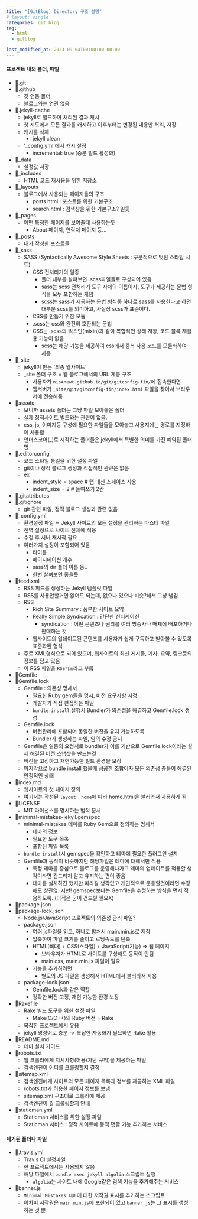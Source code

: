 ```yaml
---
title: "[GitBlog] Directory 구조 설명"
# layout: single
categories: git blog
tag: 
  - html
  - gitblog

last_modified_at: 2023-09-04T00:00:00-00:00
---
```


#### 프로젝트 내의 폴더, 파일

- 📁.git
- 📁.github
  - 깃 연동 폴더
  - 블로그와는 연관 없음
- 📁.jekyll-cache
  - jekyll로 빌드하며 처리된 결과 캐시
  - 첫 시도에서 모든 결과를 캐시하고 이후부터는 변경된 내용만 처리, 저장
  - 캐시를 삭제
    - jekyll clean
  - '_config.yml'에서 캐시 설정
    - incremental: true (증분 빌드 활성화)
- 📁_data
  - 설정값 저장
- 📁_includes
  - HTML 코드 재사용을 위한 저장소
- 📁_layouts
  - 블로그에서 사용되는 페이지들의 구조
    - posts.html : 포스트를 위한 기본구조
    - search.html : 검색창을 위한 기본구조? 일듯
- 📁_pages
  - 어떤 특정한 페이지를 보여줄때 사용하는듯
    - About 페이지, 연락처 페이지 등...
- 📁_posts
  - 내가 작성한 포스트들
- 📁_sass
  - SASS (Syntactically Awesome Style Sheets : 구문적으로 멋진 스타일 시트)
     - CSS 전처리기의 일종
        - 폴더 내부를 살펴보면 .scss파일들로 구성되어 있음
        - sass는 scss 전처리기 도구 자체의 이름이자, 도구가 제공하는 문법 형식을 모두 포함하는 개념
        - scss는 sass가 제공하는 문법 형식중 하나로 sass를 사용한다고 하면 대부분 scss를 의미하고, 사실상 scss가 표준이다.
     - CSS를 만들기 위한 모듈
     - .scss는 css와 완전히 호환되는 문법
     - CSS는 .scss의 믹스인(mixin)과 같이 복합적인 상태 저장, 코드 블록 재활용 기능이 없음
        - scss는 해당 기능을 제공하여 css에서 중복 사용 코드를 모듈화하여 사용
- 📁_site
   - jekyll이 만든 '최종 웹사이트'
   - _site 폴더 구조 = 웹 블로그에서의 URL 계층 구조
      - 사용자가 `nis4newt.github.io/git/gitconfig-fin/`에 접속한다면
      - 웹서버가 `_site/git/gitconfig-fin/index.html` 파일을 찾아서 브라우저에 전송해줌
- 📁assets
   - 보니까 assets 폴더는 그냥 파일 모아놓은 폴더
   - 실제 정적사이트 빌드와는 관련이 없음.
   - css, js, 이미지등 구성에 필요한 파일들을 모아놓고 사용지에는 경로를 지정하여 사용함
   - 언더스코어(_)로 시작하는 폴더들은 jekyll에서 특별한 의미를 가진 예약된 폴더명
- 📄.editorconfig
   - 코드 스타일 통일을 위한 설정 파일
   - git이나 정적 블로그 생성과 직접적인 관련은 없음
   - ex
      - indent_style = space  # 탭 대신 스페이스 사용
      - indent_size = 2       # 들여쓰기 2칸 
- 📄.gitattributes
- 📄.gitignore
   - git 관련 파일, 정적 블로그 생성과 관련 없음
- 📄_config.yml
   - 환경설정 파일 ≒ Jekyll 사이트의 모든 설정을 관리하는 마스터 파일
   - 전역 설정으로 사이트 전체에 적용
   - 수정 후 서버 재시작 팔요
   - 여러가지 설정이 포함되어 있음
     - 타이틀
     - 페이지네이션 개수
     - sass의 dir 폴더 이름 등..
     - 한번 살펴보면 좋을듯
- 📄feed.xml
   - RSS 피드를 생성하는 Jekyll 템플릿 파일
   - RSS를 사용안할거면 없어도 되는데, 없으나 있으나 비슷?해서 그냥 냄김 
   - RSS 
      - Rich Site Summary : 풍부한 사이트 요약
      - Really Simple Syndication : 간단한 신디케이션
         - syndication : 어떤 콘텐츠나 권리를 여러 방송사나 매체에 배포하거나 판매하는 것
      - 웹사이트의 업데이트된 콘텐츠를 사용자가 쉽게 구독하고 받아볼 수 있도록 표준화된 형식
   - 주로 XML형식으로 되어 있으며, 웹사이트의 최신 게시물, 기사, 요약, 링크등의 정보를 담고 있음
   - 이 RSS 파일을 `RSS피드`라고 부름
- 📄Gemfile
- 📄Gemfile.lock
   - Gemfile : 의존성 명세서
      - 필요한 Ruby gem들을 명시, 버전 요구사항 지정
      - 개발자가 직접 편집하는 파일
      - `bundle install` 실행시 Bundler가 의존성을 해결하고 Gemfile.lock 생성
   - Gemfile.lock
      - 버전관리에 포함되며 동일한 버전을 유지 가능하도록
      - Bundler가 생성하는 파일, 임의 수정 금지
   - Gemfile은 일종의 요청서로 bundler가 이를 기반으로 Gemfile.lock이라는 실제 해결된 버전 스냅샷을 만드는것
   - 버전을 고정하고 재현가능한 빌드 환경을 보장
   - 마지막으로 bundle install 했을때 성공한 조합이자 모든 의존성 충돌이 해결된 안정적인 상태
- 📄index.md
   - 웹사이트의 첫 페이지 정의
   - 여기서는 작성된 `layout: home`에 따라 home.html을 불러와서 사용하게 됨
- 📄LICENSE
   - MIT 라이선스를 명시하는 법적 문서
- 📄minimal-mistakes-jekyll.gemspec
   - minimal-mistakes 테마를 Ruby Gem으로 정의하는 명세서
      - 테마의 정보
      - 필요한 도구 목록
      - 포함된 파일 목록
   - `bundle install`시 gemspec을 확인하고 테마에 필요한 플러그인 설치
   - Gemfile과 동작이 비슷하지만 해당파일은 테마에 대해서만 적용
      - 특정 테마를 중심으로 블로그를 운영해나가고 테마의 업데이트를 적용할 생각이라면 건드리지 말고 유지하는 편이 좋음
      - 테마를 설치하긴 했지만 따라갈 생각없고 개인적으로 운용할것이라면 수정해도 상관없..지만! gemspec보다는 Gemfile을 수정하는 방식을 먼저 적용하도록. (아직은 굳이 건드릴 필요X)
- 📄package.json
- 📄package-lock.json
   - Node.js/JavaScript 프로젝트의 의존성 관리 파일?
   - package.json      
      - 여러 js파일을 읽고, 하나로 합쳐서 main.min.js로 저장
      - 압축하여 파일 크기를 줄이고 로딩속도를 단축
      - HTML(뼈대) + CSS(스타일) + JavaScript(기능) => 웹 페이지
         - 브라우저가 HTML로 사이트를 구성해도 동작이 안됨
         - main.css, main.min.js 파일이 필요
      - 기능을 추가하려면
         - 별도의 JS 파일을 생성해서 HTML에서 불러와서 사용
   - package-lock.json
      - Gemfile.lock과 같은 역할
      - 정확한 버전 고정, 재현 가능한 환경 보장
- 📄Rakefile
   - Rake 빌드 도구를 위한 설정 파일
      - Make(C/C++)의 Ruby 버전 = Rake
   - 복잡한 프로젝트에서 유용
   - jekyll 명령어로 충분 -> 복잡한 자동화가 필요하면 Rake 활용
- 📄README.md
   - 테마 설치 가이드
- 📄robots.txt
   - 웹 크롤러에게 지시사항(허용/차단 규칙)을 제공하는 파일
   - 검색엔진이 어디를 크롤링할지 결정
- 📄sitemap.xml
   - 검색엔진에게 사이트의 모든 페이지 목록과 정보를 제공하는 XML 파일
   - robots.txt가 허용한 페이지 정보를 보냄
   - sitemap.xml 구조대로 크롤러에 제공
   - 검색엔진이 뭘 크롤링할지 안내
- 📄staticman.yml
   - Staticman 서비스를 위한 설정 파일
   - Staticman 서비스 : 정적 사이트에 동적 댓글 기능 추가하는 서비스

#### 제거된 폴더나 파일

- 📄.travis.yml
   - Travis CI 설정파일
   - 현 프로젝트에서는 사용되지 않음
   - 해당 파일에서 `bundle exec jekyll algolia` 스크립트 실행
      - `algolia`는 사이트 내에 Google같은 검색 기능을 추가해주는 서비스
- 📄banner.js
   - `Minimal Mistakes 테마`에 대한 저작권 표시를 추가하는 스크립트
   - 어차피 저작권은 `main.min.js`에 포한되어 있고 `banner.js`는 그 표시를 생성하는 것 뿐